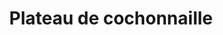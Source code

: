 ---
title: "Plateau de cochonnaille"
description: "Charcuterie et salade"
price: "9.50"
image: "Plateau_cochon.jpeg"
---